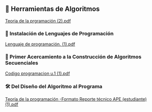 ## 🔧 Herramientas de Algoritmos
[Teoria de la prgramación (2).pdf](https://github.com/user-attachments/files/23200372/Teoria.de.la.prgramacion.2.pdf)


### 💾 Instalación de Lenguajes de Programación
[Lenguaje de programación. (1).pdf](https://github.com/user-attachments/files/23200380/Lenguaje.de.programacion.1.pdf)


### 🧠 Primer Acercamiento a la Construcción de Algoritmos Secuenciales
[Codigo programacion u.1 (1).pdf](https://github.com/user-attachments/files/23200381/Codigo.programacion.u.1.1.pdf)


### 🛠️ Del Diseño del Algoritmo al Programa

[Teoría de la programación -Formato Reporte técnico APE (estudiante) (1).pdf](https://github.com/user-attachments/files/23200428/Teoria.de.la.programacion.-Formato.Reporte.tecnico.APE.estudiante.1.pdf)

